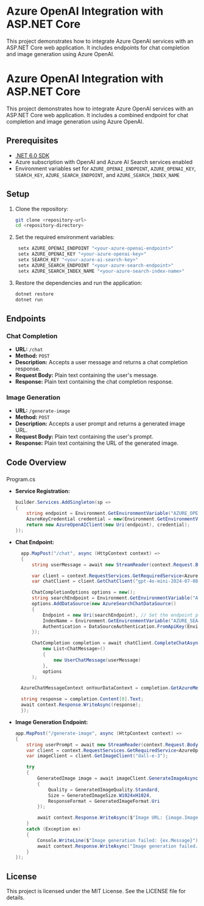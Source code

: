 # Azure OpenAI Integration with ASP.NET Core

This project demonstrates how to integrate Azure OpenAI services with an ASP.NET Core web application. It includes endpoints for chat completion and image generation using Azure OpenAI.

# Azure OpenAI Integration with ASP.NET Core

This project demonstrates how to integrate Azure OpenAI services with an ASP.NET Core web application. It includes a combined endpoint for chat completion and image generation using Azure OpenAI.

## Prerequisites

- [.NET 6.0 SDK](https://dotnet.microsoft.com/download/dotnet/6.0)
- Azure subscription with OpenAI and Azure AI Search services enabled
- Environment variables set for `AZURE_OPENAI_ENDPOINT`, `AZURE_OPENAI_KEY`, `SEARCH_KEY`, `AZURE_SEARCH_ENDPOINT`, and `AZURE_SEARCH_INDEX_NAME`

## Setup

1. Clone the repository:
   ```sh
   git clone <repository-url>
   cd <repository-directory>
   ```

2. Set the required environment variables:
   ```sh
    setx AZURE_OPENAI_ENDPOINT "<your-azure-openai-endpoint>"
    setx AZURE_OPENAI_KEY "<your-azure-openai-key>"
    setx SEARCH_KEY "<your-azure-ai-search-key>"
    setx AZURE_SEARCH_ENDPOINT "<your-azure-search-endpoint>"
    setx AZURE_SEARCH_INDEX_NAME "<your-azure-search-index-name>"
   ```

3. Restore the dependencies and run the application:
   ```sh
   dotnet restore
   dotnet run
   ```

## Endpoints

### Chat Completion

- **URL:** `/chat`
- **Method:** `POST`
- **Description:** Accepts a user message and returns a chat completion response.
- **Request Body:** Plain text containing the user's message.
- **Response:** Plain text containing the chat completion response.

### Image Generation

- **URL:** `/generate-image`
- **Method:** `POST`
- **Description:** Accepts a user prompt and returns a generated image URL.
- **Request Body:** Plain text containing the user's prompt.
- **Response:** Plain text containing the URL of the generated image.

## Code Overview

### 

Program.cs



- **Service Registration:**
  ```csharp
  builder.Services.AddSingleton(sp =>
  {
      string endpoint = Environment.GetEnvironmentVariable("AZURE_OPENAI_ENDPOINT");
      AzureKeyCredential credential = new(Environment.GetEnvironmentVariable("AZURE_OPENAI_KEY"));
      return new AzureOpenAIClient(new Uri(endpoint), credential);
  });
  ```

- **Chat Endpoint:**
  ```csharp
    app.MapPost("/chat", async (HttpContext context) =>
    {
        string userMessage = await new StreamReader(context.Request.Body).ReadToEndAsync();

        var client = context.RequestServices.GetRequiredService<AzureOpenAIClient>();
        var chatClient = client.GetChatClient("gpt-4o-mini-2024-07-08"); // Replace with your desired deployment

        ChatCompletionOptions options = new();
        string searchEndpoint = Environment.GetEnvironmentVariable("AZURE_SEARCH_ENDPOINT");
        options.AddDataSource(new AzureSearchChatDataSource()
        {
            Endpoint = new Uri(searchEndpoint), // Set the endpoint property
            IndexName = Environment.GetEnvironmentVariable("AZURE_SEARCH_INDEX_NAME"), // Replace with your Azure AI Search index name
            Authentication = DataSourceAuthentication.FromApiKey(Environment.GetEnvironmentVariable("SEARCH_KEY")) // Replace with your Azure AI Search admin key
        });

        ChatCompletion completion = await chatClient.CompleteChatAsync(
            new List<ChatMessage>()
            {
                new UserChatMessage(userMessage)
            },
            options
        );

    AzureChatMessageContext onYourDataContext = completion.GetAzureMessageContext();

    string response = completion.Content[0].Text;
    await context.Response.WriteAsync(response);
    });
  ```

- **Image Generation Endpoint:**
  ```csharp
  app.MapPost("/generate-image", async (HttpContext context) =>
  {
      string userPrompt = await new StreamReader(context.Request.Body).ReadToEndAsync();
      var client = context.RequestServices.GetRequiredService<AzureOpenAIClient>();
      var imageClient = client.GetImageClient("dall-e-3");

      try
      {
          GeneratedImage image = await imageClient.GenerateImageAsync(userPrompt, new()
          {
              Quality = GeneratedImageQuality.Standard,
              Size = GeneratedImageSize.W1024xH1024,
              ResponseFormat = GeneratedImageFormat.Uri
          });

          await context.Response.WriteAsync($"Image URL: {image.ImageUri}");
      }
      catch (Exception ex)
      {
          Console.WriteLine($"Image generation failed: {ex.Message}");
          await context.Response.WriteAsync("Image generation failed.");
      }
  });
  ```

## License

This project is licensed under the MIT License. See the LICENSE file for details.